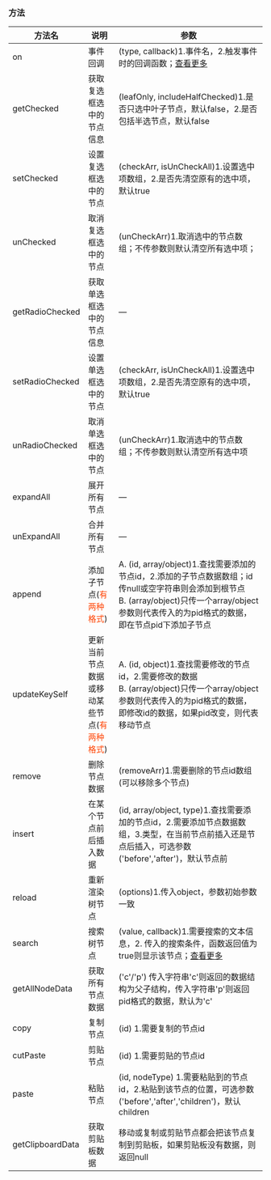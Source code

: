 ### 方法

| 方法名      | 说明          | 参数      |
|---------- |-------------- |---------- |
| on | 事件回调 | (type, callback)1.事件名，2.触发事件时的回调函数；[查看更多](/eleTree/usedocs-event) |
| getChecked | 获取复选框选中的节点信息 | (leafOnly, includeHalfChecked)1.是否只选中叶子节点，默认false，2.是否包括半选节点，默认false |
| setChecked | 设置复选框选中的节点 | (checkArr, isUnCheckAll)1.设置选中项数组，2.是否先清空原有的选中项，默认true |
| unChecked | 取消复选框选中的节点 | (unCheckArr)1.取消选中的节点数组；不传参数则默认清空所有选中项； |
| getRadioChecked | 获取单选框选中的节点信息 | — |
| setRadioChecked | 设置单选框选中的节点 | (checkArr, isUnCheckAll)1.设置选中项数组，2.是否先清空原有的选中项，默认true |
| unRadioChecked | 取消单选框选中的节点 | (unCheckArr)1.取消选中的节点数组；不传参数则默认清空所有选中项 |
| expandAll | 展开所有节点 | — |
| unExpandAll | 合并所有节点 | — |
| append | 添加子节点(<span style="color: #ff4200">有两种格式</span>) | A. (id, array/object)1.查找需要添加的节点id，2.添加的子节点数据数组；id传null或空字符串则会添加到根节点</br>B. (array/object)只传一个array/object参数则代表传入的为pid格式的数据，即在节点pid下添加子节点 |
| updateKeySelf | 更新当前节点数据或移动某些节点(<span style="color: #ff4200">有两种格式</span>) | A. (id, object)1.查找需要修改的节点id，2.需要修改的数据</br>B. (array/object)只传一个array/object参数则代表传入的为pid格式的数据，即修改id的数据，如果pid改变，则代表移动节点 |
| remove | 删除节点数据 | (removeArr)1.需要删除的节点id数组(可以移除多个节点) |
| insert | 在某个节点前后插入数据 | (id, array/object, type)1.查找需要添加的节点id，2.需要添加节点数据数组，3.类型，在当前节点前插入还是节点后插入，可选参数('before','after')，默认节点前 |
| reload | 重新渲染树节点 | (options)1.传入object，参数初始参数一致 |
| search | 搜索树节点 | (value, callback)1.需要搜索的文本信息，2. 传入的搜索条件，函数返回值为true则显示该节点；[查看更多](/eleTree/demo-search) |
| getAllNodeData | 获取所有节点数据 | ('c'/'p') 传入字符串'c'则返回的数据结构为父子结构，传入字符串'p'则返回pid格式的数据，默认为'c' |
| copy | 复制节点 | (id) 1.需要复制的节点id |
| cutPaste | 剪贴节点 | (id) 1.需要剪贴的节点id |
| paste | 粘贴节点 | (id, nodeType) 1.需要粘贴到的节点id，2.粘贴到该节点的位置，可选参数('before','after','children')，默认children |
| getClipboardData | 获取剪贴板数据 | 移动或复制或剪贴节点都会把该节点复制到剪贴板，如果剪贴板没有数据，则返回null |